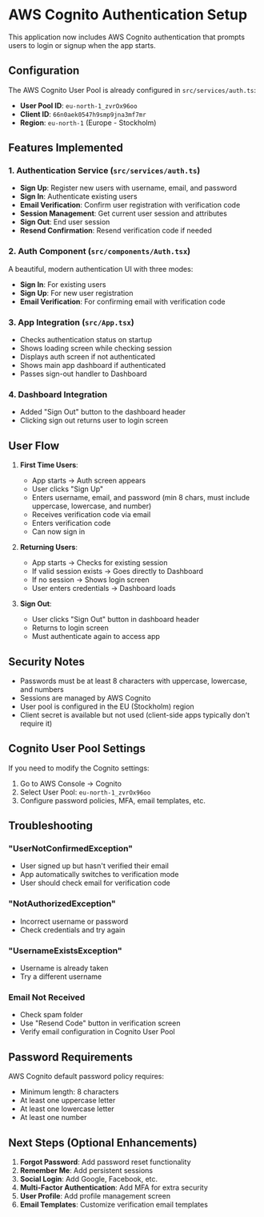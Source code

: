 # AWS Cognito Authentication Setup

This application now includes AWS Cognito authentication that prompts users to login or signup when the app starts.

## Configuration

The AWS Cognito User Pool is already configured in `src/services/auth.ts`:

-   **User Pool ID**: `eu-north-1_zvrOx96oo`
-   **Client ID**: `66n0aek0547h9smp9jna3mf7mr`
-   **Region**: `eu-north-1` (Europe - Stockholm)

## Features Implemented

### 1. Authentication Service (`src/services/auth.ts`)

-   **Sign Up**: Register new users with username, email, and password
-   **Sign In**: Authenticate existing users
-   **Email Verification**: Confirm user registration with verification code
-   **Session Management**: Get current user session and attributes
-   **Sign Out**: End user session
-   **Resend Confirmation**: Resend verification code if needed

### 2. Auth Component (`src/components/Auth.tsx`)

A beautiful, modern authentication UI with three modes:

-   **Sign In**: For existing users
-   **Sign Up**: For new user registration
-   **Email Verification**: For confirming email with verification code

### 3. App Integration (`src/App.tsx`)

-   Checks authentication status on startup
-   Shows loading screen while checking session
-   Displays auth screen if not authenticated
-   Shows main app dashboard if authenticated
-   Passes sign-out handler to Dashboard

### 4. Dashboard Integration

-   Added "Sign Out" button to the dashboard header
-   Clicking sign out returns user to login screen

## User Flow

1. **First Time Users**:

    - App starts → Auth screen appears
    - User clicks "Sign Up"
    - Enters username, email, and password (min 8 chars, must include uppercase, lowercase, and number)
    - Receives verification code via email
    - Enters verification code
    - Can now sign in

2. **Returning Users**:

    - App starts → Checks for existing session
    - If valid session exists → Goes directly to Dashboard
    - If no session → Shows login screen
    - User enters credentials → Dashboard loads

3. **Sign Out**:
    - User clicks "Sign Out" button in dashboard header
    - Returns to login screen
    - Must authenticate again to access app

## Security Notes

-   Passwords must be at least 8 characters with uppercase, lowercase, and numbers
-   Sessions are managed by AWS Cognito
-   User pool is configured in the EU (Stockholm) region
-   Client secret is available but not used (client-side apps typically don't require it)

## Cognito User Pool Settings

If you need to modify the Cognito settings:

1. Go to AWS Console → Cognito
2. Select User Pool: `eu-north-1_zvrOx96oo`
3. Configure password policies, MFA, email templates, etc.

## Troubleshooting

### "UserNotConfirmedException"

-   User signed up but hasn't verified their email
-   App automatically switches to verification mode
-   User should check email for verification code

### "NotAuthorizedException"

-   Incorrect username or password
-   Check credentials and try again

### "UsernameExistsException"

-   Username is already taken
-   Try a different username

### Email Not Received

-   Check spam folder
-   Use "Resend Code" button in verification screen
-   Verify email configuration in Cognito User Pool

## Password Requirements

AWS Cognito default password policy requires:

-   Minimum length: 8 characters
-   At least one uppercase letter
-   At least one lowercase letter
-   At least one number

## Next Steps (Optional Enhancements)

1. **Forgot Password**: Add password reset functionality
2. **Remember Me**: Add persistent sessions
3. **Social Login**: Add Google, Facebook, etc.
4. **Multi-Factor Authentication**: Add MFA for extra security
5. **User Profile**: Add profile management screen
6. **Email Templates**: Customize verification email templates
